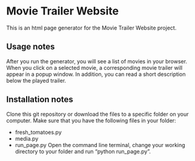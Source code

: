 # Movie Trailer Website
This is an html page generator for the Movie Trailer Website project.  

## Usage notes
After you run the generator, you will see a list of movies in your browser. When you click on a selected movie, a corresponding movie trailer will appear in a popup window. In addition, you can read a short description below the played trailer.

## Installation notes
Clone this git repository or download the files to a specific folder on your computer. Make sure that you have the following files in your folder:
* fresh_tomatoes.py
* media.py
* run_page.py
Open the command line terminal, change your working directory to your folder and run “python run_page.py”. 







